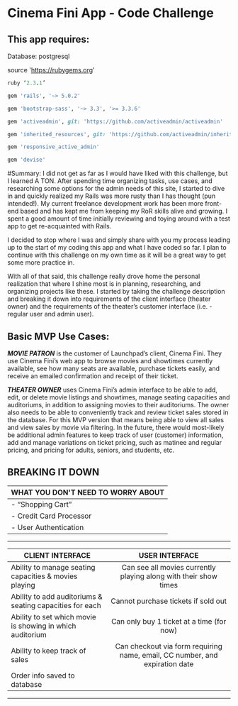 # Cinema Fini App - Code Challenge

## This app requires:

Database: postgresql

source 'https://rubygems.org'
```ruby
ruby ‘2.3.1’
```
```ruby
gem 'rails', '~> 5.0.2'
```

```ruby
gem 'bootstrap-sass', '~> 3.3', '>= 3.3.6'
```
```ruby
gem 'activeadmin', git: 'https://github.com/activeadmin/activeadmin'
```
```ruby
gem 'inherited_resources', git: 'https://github.com/activeadmin/inherited_resources'
```
```ruby
gem 'responsive_active_admin'
```
```ruby
gem 'devise'
```

#Summary:
I did not get as far as I would have liked with this challenge, but I learned A TON. After spending time organizing tasks, use cases, and researching some options for the admin needs of this site, I started to dive in and quickly realized my Rails was more rusty than I has thought (pun intended!). My current freelance development work has been more front-end based and has kept me from keeping my RoR skills alive and growing. I spent a good amount of time initially reviewing and toying around with a test app to get re-acquainted with Rails.

I decided to stop where I was and simply share with you my process leading up to the start of my coding this app and what I have coded so far. I plan to continue with this challenge on my own time as it will be a great way to get some more practice in.

With all of that said, this challenge really drove home the personal realization that where I shine most is in planning, researching, and organizing projects like these. I started by taking the challenge description and breaking it down into requirements of the client interface (theater owner) and the requirements of the theater’s customer interface (i.e. - regular user and admin user).

## Basic MVP Use Cases:
**_MOVIE PATRON_** is the customer of Launchpad’s client, Cinema Fini. They use Cinema Fini’s web app to browse movies and showtimes currently available, see how many seats are available, purchase tickets easily, and receive an emailed confirmation and receipt of their ticket.

**_THEATER OWNER_** uses Cinema Fini’s admin interface to be able to add, edit, or delete movie listings and showtimes, manage seating capacities and auditoriums, in addition to assigning movies to their auditoriums. The owner also needs to be able to conveniently track and review ticket sales stored in the database. For this MVP version that means being able to view all sales and view sales by movie via filtering. In the future, there would most-likely be additional admin features to keep track of user (customer) information, add and manage variations on ticket pricing, such as matinee and regular pricing, and pricing for adults, seniors, and students, etc.

## **BREAKING IT DOWN**

| **WHAT YOU DON'T NEED TO WORRY ABOUT**|
| ------------------------------------- |
| - “Shopping Cart”                     |
| - Credit Card Processor               |
| - User Authentication                 |
-----------------------------------------

| **CLIENT INTERFACE**                                           | **USER INTERFACE** |
| ------------------------------------------------------------   | :-----------------:|
| Ability to manage seating capacities & movies playing          | Can see all movies currently playing along with their show times            |
| Ability to add auditoriums & seating capacities for each       | Cannot purchase tickets if sold out                                         |
| Ability to set which movie is showing in which auditorium      | Can only buy 1 ticket at a time (for now)                                   |
| Ability to keep track of sales                                 | Can checkout via form requiring name, email, CC number, and expiration date |
| Order info saved to database                                   |                                                                             |
---------------------------------------------------------------------------------------------------------------------------------------------




